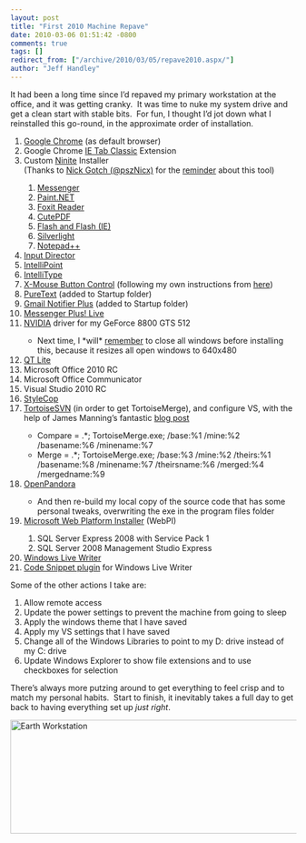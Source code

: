 ```yaml
---
layout: post
title: "First 2010 Machine Repave"
date: 2010-03-06 01:51:42 -0800
comments: true
tags: []
redirect_from: ["/archive/2010/03/05/repave2010.aspx/"]
author: "Jeff Handley"
---
```

<!-- more -->
<p>It had been a long time since I’d repaved my primary workstation at the office, and it was getting cranky.  It was time to nuke my system drive and get a clean start with stable bits.  For fun, I thought I’d jot down what I reinstalled this go-round, in the approximate order of installation.</p>  <ol>   <li><a href="http://www.google.com/chrome" target="_blank">Google Chrome</a> (as default browser)</li>  <li>Google Chrome <a href="https://chrome.google.com/extensions/detail/miedgcmlgpmdagojnnbemlkgidepfjfi" target="_blank">IE Tab Classic</a> Extension</li>  <li>Custom <a href="http://ninite.com/" target="_blank">Ninite</a> Installer  <br />(Thanks to <a href="http://twitter.com/pszNicx/" target="_blank">Nick Gotch (@pszNicx)</a> for the <a href="http://twitter.com/pszNicx/statuses/10005872300" target="_blank">reminder</a> about this tool)</li>  <ol>   <li><a href="http://download.live.com/?sku=messenger" target="_blank">Messenger</a></li>  <li><a href="http://www.getpaint.net/" target="_blank">Paint.NET</a></li>  <li><a href="http://www.foxitsoftware.com/pdf/reader/" target="_blank">Foxit Reader</a></li>  <li><a href="http://www.cutepdf.com/products/cutepdf/Writer.asp" target="_blank">CutePDF</a></li>  <li><a href="http://get.adobe.com/flashplayer/" target="_blank">Flash and Flash (IE)</a></li>  <li><a href="http://silverlight.net/" target="_blank">Silverlight</a></li>  <li><a href="http://notepad-plus.sourceforge.net/uk/site.htm" target="_blank">Notepad++</a></li>   </ol>  <li><a href="http://www.inputdirector.com/" target="_blank">Input Director</a></li>  <li><a href="http://www.microsoft.com/hardware/downloads/default.mspx" target="_blank">IntelliPoint</a></li>  <li><a href="http://www.microsoft.com/hardware/downloads/default.mspx" target="_blank">IntelliType</a></li>  <li><a href="http://www.highrez.co.uk/downloads/XMouseButtonControl.htm" target="_blank">X-Mouse Button Control</a> (following my own instructions from <a href="http://jeffhandley.com/archive/2007/12/18/kensington-expert-mouse-on-vista.aspx" target="_blank">here</a>)</li>  <li><a href="http://www.stevemiller.net/puretext/" target="_blank">PureText</a> (added to Startup folder)</li>  <li><a href="http://www.softpedia.com/get/Internet/E-mail/Mail-Utilities/Gmail-Notifier-Plus.shtml" target="_blank">Gmail Notifier Plus</a> (added to Startup folder)</li>  <li><a href="http://www.msgplus.com/" target="_blank">Messenger Plus! Live</a></li>  <li><a href="http://www.nvidia.com" target="_blank">NVIDIA</a> driver for my GeForce 8800 GTS 512</li>  <ul>   <li>Next time, I *will* <a href="http://twitter.com/jeffhandley/statuses/10041505526" target="_blank">remember</a> to close all windows before installing this, because it resizes all open windows to 640x480</li>   </ul>  <li><a href="http://www.codecguide.com/qt_lite.htm" target="_blank">QT Lite</a></li>  <li>Microsoft Office 2010 RC</li>  <li>Microsoft Office Communicator</li>  <li>Visual Studio 2010 RC</li>  <li><a href="http://code.msdn.microsoft.com/sourceanalysis" target="_blank">StyleCop</a></li>  <li><a href="http://tortoisesvn.net/" target="_blank">TortoiseSVN</a> (in order to get TortoiseMerge), and configure VS, with the help of James Manning’s fantastic <a href="http://blogs.msdn.com/jmanning/articles/535573.aspx" target="_blank">blog post</a></li>  <ul>   <li>Compare = .*; TortoiseMerge.exe; /base:%1 /mine:%2 /basename:%6 /minename:%7</li>  <li>Merge = .*; TortoiseMerge.exe; /base:%3 /mine:%2 /theirs:%1 /basename:%8 /minename:%7 /theirsname:%6 /merged:%4 /mergedname:%9</li>   </ul>  <li><a href="http://getopenpandora.appspot.com/" target="_blank">OpenPandora</a></li>  <ul>   <li>And then re-build my local copy of the source code that has some personal tweaks, overwriting the exe in the program files folder</li>   </ul>  <li><a href="http://www.microsoft.com/web/downloads/platform.aspx" target="_blank">Microsoft Web Platform Installer</a> (WebPI)</li>  <ol>   <li>SQL Server Express 2008 with Service Pack 1</li>  <li>SQL Server 2008 Management Studio Express</li>   </ol>  <li><a href="http://download.live.com/writer" target="_blank">Windows Live Writer</a></li>  <li><a href="http://gallery.live.com/liveItemDetail.aspx?li=d4409446-af7f-42ec-aa20-78aa5bac4748" target="_blank">Code Snippet plugin</a> for Windows Live Writer</li> </ol>  <p>Some of the other actions I take are:</p>  <ol>   <li>Allow remote access</li>  <li>Update the power settings to prevent the machine from going to sleep</li>  <li>Apply the windows theme that I have saved</li>  <li>Apply my VS settings that I have saved</li>  <li>Change all of the Windows Libraries to point to my D: drive instead of my C: drive</li>  <li>Update Windows Explorer to show file extensions and to use checkboxes for selection</li> </ol>  <p>There’s always more putzing around to get everything to feel crisp and to match my personal habits.  Start to finish, it inevitably takes a full day to get back to having everything set up <em>just right</em>.</p>  <p><img style="display: inline" title="Earth Workstation" alt="Earth Workstation" src="http://jeffhandley.com/images/jeffhandley_com/WindowsLiveWriter/First2010MachineRepave_FB2C/image_5.png" width="640" height="200" /></p>

